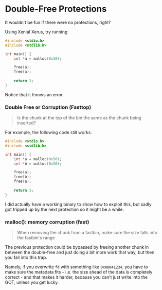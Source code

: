 # Double-Free Protections

It wouldn't be fun if there were no protections, right?

Using Xenial Xerus, try running:

```c
#include <stdio.h>
#include <stdlib.h>

int main() {
    int *a = malloc(0x50);

    free(a);
    free(a);
    
    return 1;
}
```

Notice that it throws an error.

### Double Free or Corruption \(Fasttop\)

> Is the chunk at the top of the bin the same as the chunk being inserted?

For example, the following code still works:

```c
#include <stdio.h>
#include <stdlib.h>

int main() {
    int *a = malloc(0x50);
    int *b = malloc(0x50);

    free(a);
    free(b);
    free(a);
    
    return 1;
}
```

I did actually have a working binary to show how to exploit this, but sadly got tripped up by the next protection so it might be a while.

### malloc\(\): memory corruption \(fast\)

> When removing the chunk from a fastbin, make sure the size falls into the fastbin's range

The previous protection could be bypassed by freeing another chunk in between the double-free and just doing a bit more work that way, but then you fall into this trap.

Namely, if you overwrite `fd` with something like `0x08041234`, you have to make sure the metadata fits - i.e. the size ahead of the data is completely correct - and that makes it harder, because you can't just write into the GOT, unless you get lucky.

